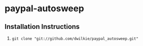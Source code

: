 # paypal-autosweep

## Installation Instructions
1. `git clone "git://github.com/dwilkie/paypal_autosweep.git"`

